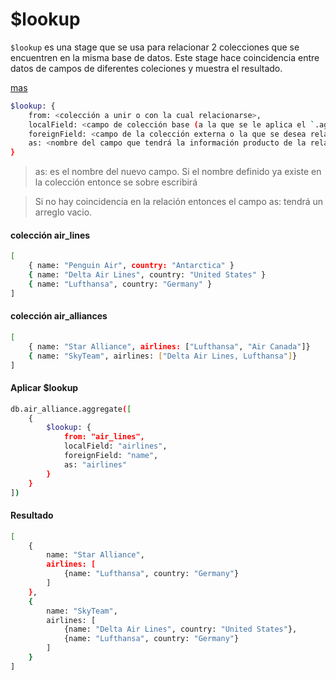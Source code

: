 # $lookup
`$lookup` es una stage que se usa para relacionar 2 colecciones que se encuentren en la misma base de datos. Este stage hace coincidencia entre datos de campos de diferentes coleciones y muestra el resultado.

[mas](https://www.mongodb.com/docs/manual/reference/operator/aggregation/lookup/)

```bash
$lookup: {
    from: <colección a unir o con la cual relacionarse>,
    localField: <campo de colección base (a la que se le aplica el `.aggregate`)>,
    foreignField: <campo de la colección externa o la que se desea relacionar>,
    as: <nombre del campo que tendrá la información producto de la relación :: array>
}
```
> as: es el nombre del nuevo campo. Si el nombre definido ya existe en la colección entonce se sobre escribirá

> Si no hay coincidencia en la relación entonces el campo as: tendrá un arreglo vacio.

#### colección air_lines
```bash
[
    { name: "Penguin Air", country: "Antarctica" }
    { name: "Delta Air Lines", country: "United States" }
    { name: "Lufthansa", country: "Germany" }
]
```
#### colección air_alliances
```bash
[
    { name: "Star Alliance", airlines: ["Lufthansa", "Air Canada"]}
    { name: "SkyTeam", airlines: ["Delta Air Lines, Lufthansa"]}
]
```

#### Aplicar $lookup
```bash
db.air_alliance.aggregate([
    {
        $lookup: {
            from: "air_lines",
            localField: "airlines",
            foreignField: "name",
            as: "airlines"
        }
    }
])
```

#### Resultado
```bash
[
    {
        name: "Star Alliance",
        airlines: [
            {name: "Lufthansa", country: "Germany"}
        ]
    },
    {
        name: "SkyTeam",
        airlines: [
            {name: "Delta Air Lines", country: "United States"},
            {name: "Lufthansa", country: "Germany"}
        ]
    }
]
```